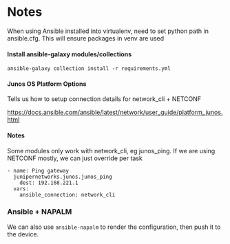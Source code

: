 # Notes

When using Ansible installed into virtualenv, need to set python path in ansible.cfg. This will ensure packages in venv are used

#### Install ansible-galaxy modules/collections

`ansible-galaxy collection install -r requirements.yml`

#### Junos OS Platform Options

Tells us how to setup connection details for network_cli + NETCONF

https://docs.ansible.com/ansible/latest/network/user_guide/platform_junos.html

#### Notes

Some modules only work with network_cli, eg junos_ping. If we are using NETCONF mostly, we can just override per task

```
- name: Ping gateway
  junipernetworks.junos.junos_ping
    dest: 192.168.221.1
  vars:
    ansible_connection: network_cli
```

### Ansible + NAPALM

We can also use `ansible-napalm` to render the configuration, then push it to the device.
